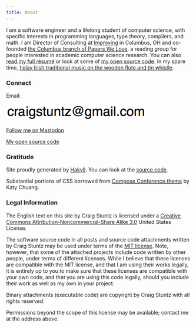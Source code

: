 ```yaml
---
title: About
---
```

I am a software engineer and a lifelong student of
computer science, with specific interests in programming languages, type
theory, compilers, and math. I am Director of Consulting at 
[Improving](http://improving.com/) in Columbus, OH and co-founded [the 
Columbus branch of
Papers We Love](http://paperswelove.org/chapter/columbus/), a reading group
for people interested in academic computer science research. You can also
[read my full résumé](/resume.html) or look at
some of [my open source code](https://github.com/craigstuntz/). In my spare
time, [I play Irish traditional music on the wooden flute and tin
whistle](https://learningtowhistle.blogspot.com/).

### Connect

Email:

<img src="images/ea.png" />

<a rel="me" href="https://types.pl/web/@CraigStuntz">Follow me on Mastodon</a>

<a href="https://github.com/CraigStuntz">My open source code</a>

### Gratitude
Site proudly generated by [Hakyll](http://jaspervdj.be/hakyll).
You can look at the [source code](https://github.com/CraigStuntz/CraigStuntz.github.io).

Substantial portions of CSS borrowed from
<a href="https://github.com/katychuang/hakyll-cssgarden/blob/master/default_theme/css/composeconference.css">Compose Conference theme</a> by Katy Chuang.

### Legal Information

The English text on this site by Craig Stuntz is licensed under a
[Creative Commons Attribution-Noncommercial-Share Alike
3.0](https://creativecommons.org/licenses/by-nc-sa/3.0/us/) United States
License.

The software source code in all posts and source code attachments written
by Craig Stuntz may be used under terms of the [MIT
license](https://opensource.org/licenses/MIT). Note, however,
that some of the attached projects include code written by other people,
under terms of different licenses. While I believe that these licenses are
compatible with the MIT license, and that I am using their works legally,
it is entirely up to you to make sure that these licenses are compatible
with your own code, and that you are using this code legally, should you
include their work as well as my own in your project.

Binary attachments (executable code) are copyright by Craig Stuntz with
all rights reserved.

Permissions beyond the scope of this license may be available; contact me
at the address above.

